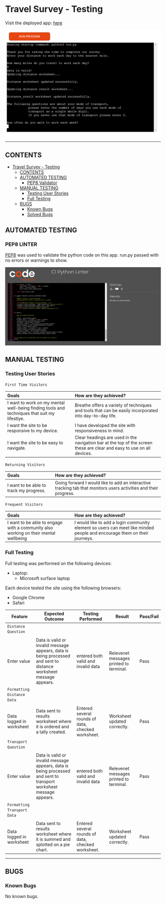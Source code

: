 # Travel Survey -  Testing

Visit the deployed app: [here](https://travel-survey-d72fc1637c7d.herokuapp.com/)

<img src="assets/images/travelsurveyapp.PNG" alt="image of deployed app" title="Deployed App">

- - -

## CONTENTS

- [Travel Survey -  Testing](#travel-survey----testing)
  - [CONTENTS](#contents)
  - [AUTOMATED TESTING](#automated-testing)
    - [PEP8 Validator](#pep8-validator)
  - [MANUAL TESTING](#manual-testing)
    - [Testing User Stories](#testing-user-stories)
    - [Full Testing](#full-testing)
  - [BUGS](#bugs)
    - [Known Bugs](#known-bugs)
    - [Solved Bugs](#solved-bugs)

## AUTOMATED TESTING

### PEP8 LINTER

[PEP8](https://pep8ci.herokuapp.com/) was used to validate the python code on this app. run.py passed with no errors or warnings to show.

<img src="assets/images/pythonlinterresults.PNG" alt="testing results" title="Python Linter Results">

## MANUAL TESTING

### Testing User Stories

`First Time Visitors`

| Goals | How are they achieved? |
| :--- | :--- |
| I want to work on my mental well-being finding tools and techniques that suit my lifestlye. | Breathe offers a variety of techniques and tools that can be easily incorporated into day-to-day life. |
| I want the site to be responsive to my device. | I have developed the site with responsiveness in mind. |
| I want the site to be easy to navigate. | Clear headings are used in the navigation bar at the top of the screen these are clear and easy to use on all devices.  |

`Returning Visitors`

|  Goals | How are they achieved? |
| :--- | :--- |
| I want to be able to track my progress. | Going forward I would like to add an interactive tracking tab that monitors users activities and their progress. |

`Frequent Visitors`

| Goals | How are they achieved? |
| :--- | :--- |
| I want to be able to engage with a community also working on their mental wellbeing | I would like to add a login community element so users can meet like minded people and encourage them on their journeys.

### Full Testing

Full testing was performed on the following devices:

* Laptop:
  * Microsoft surface laptop

Each device tested the site using the following browsers:

* Google Chrome
* Safari


| Feature | Expected Outcome | Testing Performed | Result | Pass/Fail |
| --- | --- | --- | --- | --- |
| `Distance Question` |
|  |  |  |  |  |
| Enter value | Data is valid or invalid message appears, data is being processed and sent to distance worksheet message appears.| entered both valid and invalid data | Relevenet messages printed to terminal. | Pass |
| `Formatting Distance Data` |
|  |  |  |  |  |
| Data logged in worksheet | Data sent to results worksheet where it is ordered and a tally created.| Entered several rounds of data, checked worksheet. | Worksheet updated correctly. | Pass |
| `Transport Question` |
|  |  |  |  |  |
| Enter value | Data is valid or invalid message appears, data is being processed and sent to transport worksheet message appears.| entered both valid and invalid data | Relevenet messages printed to terminal. | Pass |
| `Formatting Transport Data` |
|  |  |  |  |  |
| Data logged in worksheet | Data sent to results worksheet where it is summed and splotted on a pie chart.| Entered several rounds of data, checked worksheet. | Worksheet updated correctly. | Pass |

 - - -

## BUGS

### Known Bugs

No known bugs.